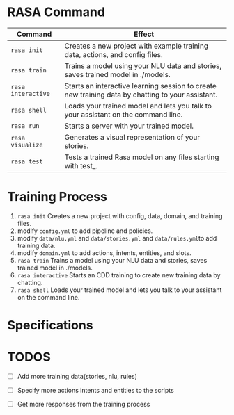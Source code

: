 # RASA Command
| Command          | Effect |
|------------------|--------|
| `rasa init`      | Creates a new project with example training data, actions, and config files. |
| `rasa train`     | Trains a model using your NLU data and stories, saves trained model in ./models. |
| `rasa interactive` | Starts an interactive learning session to create new training data by chatting to your assistant. |
| `rasa shell`     | Loads your trained model and lets you talk to your assistant on the command line. |
| `rasa run`       | Starts a server with your trained model. |
| `rasa visualize` | Generates a visual representation of your stories. |
| `rasa test`      | Tests a trained Rasa model on any files starting with test_. |

# Training Process
1. `rasa init`  Creates a new project with config, data, domain, and training files.
2. modify `config.yml` to add pipeline and policies.
3. modify `data/nlu.yml` and `data/stories.yml` and `data/rules.yml`to add training data.
4. modify `domain.yml` to add actions, intents, entities, and slots.
5. `rasa train` Trains a model using your NLU data and stories, saves trained model in ./models.
6. `rasa interactive`  Starts an CDD training to create new training data by chatting.
7. `rasa shell`  Loads your trained model and lets you talk to your assistant on the command line.

# Specifications

    

# TODOS
- [ ] Add more training data(stories, nlu, rules) 
- [ ] Specify more actions intents and entities to the scripts
- [ ] Get more responses from the training process




